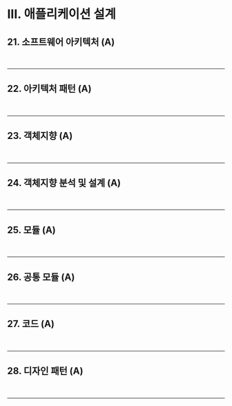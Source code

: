 # III. 애플리케이션 설계

## 21. 소프트웨어 아키텍처 (A)
  

</br>  

* * *

## 22. 아키텍처 패턴 (A)


  
</br>

* * *

## 23. 객체지향 (A)



  
</br>

* * *

## 24. 객체지향 분석 및 설계 (A)


  
</br>

* * *

## 25. 모듈 (A)


  
</br>

* * *

## 26. 공통 모듈 (A)


  
</br>

* * *

## 27. 코드 (A)


  
</br>

* * *

## 28. 디자인 패턴 (A)


  
</br>

* * *